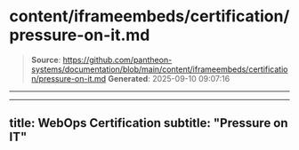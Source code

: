 # content/iframeembeds/certification/pressure-on-it.md

> **Source**: https://github.com/pantheon-systems/documentation/blob/main/content/iframeembeds/certification/pressure-on-it.md
> **Generated**: 2025-09-10 09:07:16

---

---
title: WebOps Certification
subtitle: "Pressure on IT"
---

<Partial file="certification-guide/pressure-on-it.md" />
